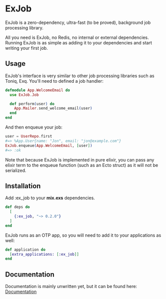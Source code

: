 # ExJob

ExJob is a zero-dependency, ultra-fast (to be proved), background job processing
library.


All you need is ExJob, no Redis, no internal or external dependencies. Running
ExJob is as simple as adding it to your dependencies and start writing your
first job.

## Usage

ExJob's interface is very similar to other job processing libraries such as
Toniq, Exq. You'll need to defined a job handler:

```elixir
defmodule App.WelcomeEmail do
  use ExJob.Job

  def perform(user) do
    App.Mailer.send_welcome_email(user)
  end
end
```

And then enqueue your job:

```elixir
user = UserRepo.first
#=> %App.User{name: "Jon", email: "jon@example.com"}
ExJob.enqueue(App.WelcomeEmail, [user])
#=> :ok
```

Note that because ExJob is implemented in pure elixir, you can pass any elixir
term to the enqueue function (such as an Ecto struct) as it will not be serialized.

## Installation

Add :ex_job to your **mix.exs** dependencies.

```elixir
def deps do
  [
    {:ex_job, "~> 0.2.0"}
  ]
end
```

ExJob runs as an OTP app, so you will need to add it to your applications as
well:

```elixir
def application do
  [extra_applications: [:ex_job]]
end
```

## Documentation

Documentation is mainly unwritten yet, but it can be found here:
[Documentation](https://hexdocs.pm/ex_job)
